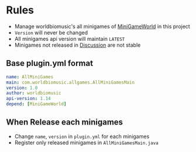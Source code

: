 # Rules
- Manage worldbiomusic's all minigames of [MiniGameWorld](https://github.com/MiniGameWorlds/MiniGameWorld) in this project
- `Version` will never be changed
- All minigames api version will maintain `LATEST`
- Minigames not released in [Discussion](https://github.com/MiniGameWorlds/MiniGameWorld/discussions/categories/minigames) are not stable

## Base plugin.yml format
```yaml
name: AllMiniGames
main: com.worldbiomusic.allgames.AllMiniGamesMain
version: 1.0
author: worldbiomusic
api-version: 1.14
depend: [MiniGameWorld]
```

## When Release each minigames
- Change `name`, `version` in `plugin.yml` for each minigames
- Register only released minigames in `AllMiniGamesMain.java`